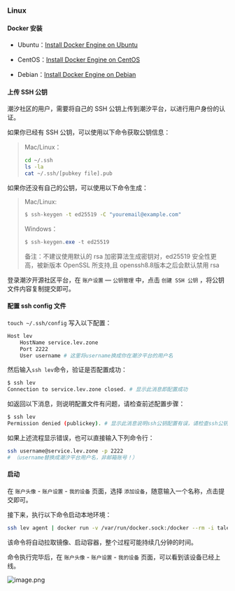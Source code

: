 ### Linux

#### Docker 安装

* Ubuntu：[Install Docker Engine on Ubuntu](https://docs.docker.com/engine/install/ubuntu/)

* CentOS：[Install Docker Engine on CentOS](https://docs.docker.com/engine/install/centos/)

* Debian：[Install Docker Engine on Debian
](https://docs.docker.com/engine/install/debian/)

#### 上传 SSH 公钥

潮汐社区的用户，需要将自己的 SSH 公钥上传到潮汐平台，以进行用户身份的认证。

如果你已经有 SSH 公钥，可以使用以下命令获取公钥信息：

> Mac/Linux：
>
> ```bash
> cd ~/.ssh
> ls -la
> cat ~/.ssh/[pubkey file].pub
> ```

如果你还没有自己的公钥，可以使用以下命令生成：

> Mac/Linux:
>
> ```bash
> $ ssh-keygen -t ed25519 -C "youremail@example.com"
> ```
>
> Windows：
>
> ```powershell
> $ ssh-keygen.exe -t ed25519
> ```
>
> 备注：不建议使用默认的 rsa 加密算法生成密钥对，ed25519 安全性更高，被新版本 OpenSSL 所支持,且 openssh8.8版本之后会默认禁用 rsa

登录潮汐开源社区平台，在 `账户设置` — `公钥管理` 中，点击 `创建 SSH 公钥` ，将公钥文件内容复制提交即可。

#### 配置 ssh config 文件

`touch ~/.ssh/config` 写入以下配置：

```bash
Host lev
	HostName service.lev.zone
	Port 2222
	User username # 这里将username换成你在潮汐平台的用户名
```

然后输入`ssh lev`命令，验证是否配置成功：

```Bash
$ ssh lev
Connection to service.lev.zone closed. # 显示此消息即配置成功
```

如返回以下消息，则说明配置文件有问题，请检查前述配置步骤：

```Bash
$ ssh lev
Permission denied (publickey). # 显示此消息说明ssh公钥配置有误，请检查ssh公钥和用户名是否正确
```

如果上述流程显示错误，也可以直接输入下列命令行：

```bash
ssh username@service.lev.zone -p 2222
# （username替换成潮汐平台用户名，非邮箱账号！）
```

#### 启动

在 `账户头像` - `账户设置` - `我的设备` 页面，选择 `添加设备`，随意输入一个名称，点击提交即可。

接下来，执行以下命令启动本地环境：

```bash
ssh lev agent | docker run -v /var/run/docker.sock:/docker --rm -i talentsec/lev
```

该命令将自动拉取镜像、启动容器，整个过程可能持续几分钟的时间。

命令执行完毕后，在 `账户头像` - `账户设置` - `我的设备` 页面，可以看到该设备已经上线。

![image.png](https://levimg.s3.cn-northwest-1.amazonaws.com.cn/x/%E6%88%AA%E5%B1%8F2022-05-29+14.05.37.png)

